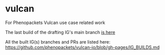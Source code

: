 # vulcan
For Phenopackets Vulcan use case related work

The last build of the drafting IG's main branch [is here](http://phenopackets.org/vulcan-io/fw-ig/drafting-r401/branch/main/index.html)

All the built IG(s) branches and PRs are listed here: https://github.com/phenopackets/vulcan-io/blob/gh-pages/IG_BUILDS.md
